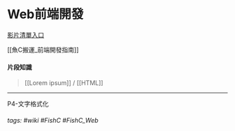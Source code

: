 # Web前端開發
[影片清單入口](https://www.bilibili.com/video/BV1QW411N762)

[[魚C搬運_前端開發指南]]

#### 片段知識
>[[Lorem ipsum]] / [[HTML]]

---

P4-文字格式化

###### tags: #wiki #FishC #FishC_Web